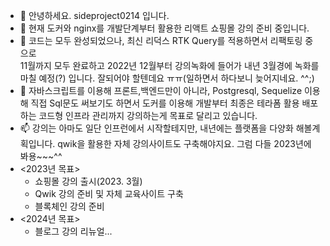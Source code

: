 - 👋 안녕하세요. sideproject0214 입니다. 
- 👀 현재 도커와 nginx를 개발단계부터 활용한 리액트 쇼핑몰 강의 준비 중입니다. 
- 🌱 코드는 모두 완성되었으나, 최신 리덕스 RTK Query를 적용하면서 리팩토링 중으로   
  11월까지 모두 완료하고 2022년 12월부터 강의녹화에 들어가 내년 3월경에 녹화를 마칠 예정(?) 입니다. 잘되어야 할텐데요 ㅠㅠ(일하면서 하다보니 늦어지네요. ^^;)
- 💞️ 자바스크립트를 이용해 프론트,백엔드만이 아니라, Postgresql, Sequelize 이용해 직접 Sql문도 써보기도 하면서
     도커를 이용해 개발부터 최종은 테라폼 활용 배포하는 코드형 인프라 관리까지 강의하는게 목표로 달리고 있습니다. 
- 📫 강의는 아마도 일단 인프런에서 시작할테지만, 내년에는 플랫폼을 다양화 해볼계획입니다. qwik을 활용한 자체 강의사이트도 구축해야지요. 
     그럼 다들 2023년에 봐용~~~^^ 
- <2023년 목표>
  - 쇼핑몰 강의 출시(2023. 3월)
  - Qwik 강의 준비 및 자체 교육사이트 구축
  - 블록체인 강의 준비
- <2024년 목표>
  - 블로그 강의 리뉴얼...

<!---
sideproject0214/sideproject0214 is a ✨ special ✨ repository because its `README.md` (this file) appears on your GitHub profile.
You can click the Preview link to take a look at your changes.
--->
